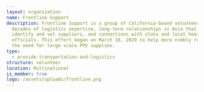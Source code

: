 ```yaml
---
layout: organization
name: Frontline Support
description: Frontline Support is a group of California-based volunteers with
  decades of logistics expertise, long-term relationships in Asia that can
  identify and vet suppliers, and connections with state and local health
  officials. This effort began on March 16, 2020 to help more nimbly respond to
  the need for large scale PPE supplies.
type:
  - provide-transportation-and-logistics
structure: volunteer
location: Multinational
is_member: true
logo: /assets/uploads/frontline.png
---
```

